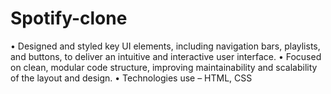 # Spotify-clone
•	Designed and styled key UI elements, including navigation bars, playlists, and buttons, to deliver an intuitive and interactive user interface.
•	Focused on clean, modular code structure, improving maintainability and scalability of the layout and design.
•	Technologies use – HTML, CSS

